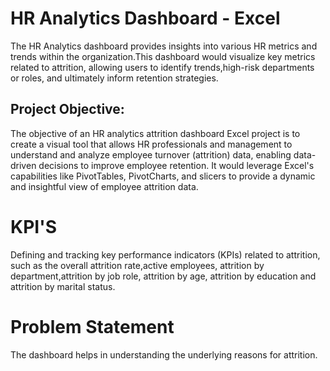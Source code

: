 # HR Analytics Dashboard - Excel
The HR Analytics dashboard provides insights into various HR metrics and trends within the organization.This dashboard would visualize key metrics related to attrition, allowing users to identify trends,high-risk departments or roles, and ultimately inform retention strategies.
## Project Objective: 
The objective of an HR analytics attrition dashboard Excel project is to create a visual tool that allows HR professionals and management to understand and analyze employee turnover (attrition) data, enabling data-driven decisions to improve employee retention. It would leverage Excel's capabilities like PivotTables, PivotCharts, and slicers to provide a dynamic and insightful view of employee attrition data. 
# KPI'S
 Defining and tracking key performance indicators (KPIs) related to attrition, such as the overall attrition rate,active employees, attrition by department,attrition by job role, attrition by age, attrition by education and attrition by marital status. 
# Problem Statement
 The dashboard helps in understanding the underlying reasons for attrition.
